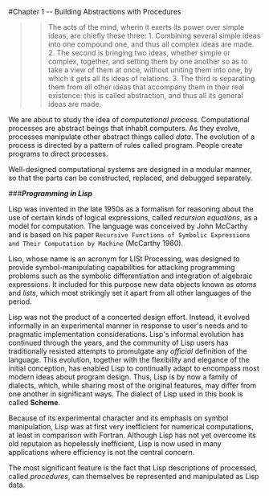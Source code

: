 #Chapter 1 -- Building Abstractions with Procedures
>> The acts of the mind, wherin it exerts its power over simple ideas, are chiefly these three: 1. Combining several simple ideas into one compound one, and thus all complex ideas are made. 2. The second is bringing two ideas, whether simple or complex, together, and setting them by one another so as to take a view of them at once, without uniting them into one, by which it gets all its ideas of relations. 3. The third is separating them from all other ideas that accompany them in their real existence: this is called abstraction, and thus all its general ideas are made.

We are about to study the idea of *computational process*. Computational processes are abstract beings that inhabit computers. As they evolve, processes manipulate other abstract things called *data*. The evolution of a process is directed by a pattern of rules called program. People create programs to direct processes.

Well-designed computational systems are designed in a modular manner, so that the parts can be constructed, replaced, and debugged separately.

###**_Programming in Lisp_**

Lisp was invented in the late 1950s as a formalism for reasoning about the use of certain kinds of logical expressions, called *recursion equations*, as a model for computation. The language was conceived by John McCarthy and is based on his paper `Recursive Functions of Symbolic Expressions and Their Computation by Machine` (McCarthy 1960).

Liso, whose name is an acronym for LISt Processing, was designed to provide symbol-manipulating capabilities for attacking programming problems such as the symbolic differentiation and integration of algebraic expressions. It included for this purpose new data objects known as *atoms* and *lists*, which most strikingly set it apart from all other languages of the period.

Lisp was not the product of a concerted design effort. Instead, it evolved informally in an experimental manner in response to user's needs and to pragmatic implementation considerations. Lisp's informal evolution has continued through the years, and the community of Lisp users has traditionally resisted attempts to promulgate any *official* definition of the language. This evolution, together with the flexibility and elegance of the initial conception, has enabled Lisp to continually adapt to encompass most modern ideas about program design. Thus, Lisp is by now a family of dialects, which, while sharing most of the original features, may differ from one another in significant ways. The dialect of Lisp used in this book is called **Scheme**.

Because of its experimental character and its emphasis on symbol manipulation, Lisp was at first very inefficient for numerical computations, at least in comparison with Fortran. Although Lisp has not yet overcome its old reputaion as hopelessly inefficient, Lisp is now used in many applications where efficiency is not the central concern.

The most significant feature is the fact that Lisp descriptions of processed, called *procedures*, can themselves be represented and manipulated as Lisp data.


